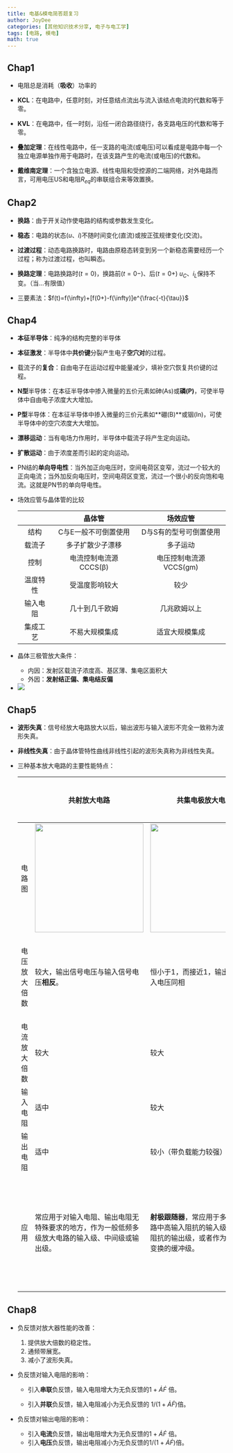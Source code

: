```yaml
---
title: 电基&模电简答题复习
author: JoyDee
categories: [其他知识技术分享, 电子与电工学]
tags: [电路, 模电]
math: true
---
```


## Chap1

+ 电阻总是消耗（**吸收**）功率的

+ **KCL**：在电路中，任意时刻，对任意结点流出与流入该结点电流的代数和等于零。

+ **KVL**：在电路中，任一时刻，沿任一闭合路径绕行，各支路电压的代数和等于零。

+ **叠加定理**：在线性电路中，任一支路的电流(或电压)可以看成是电路中每一个独立电源单独作用于电路时，在该支路产生的电流(或电压)的代数和。

+ **戴维南定理**：一个含独立电源、线性电阻和受控源的二端网络，对外电路而言，可用电压US和电阻$R_{eq}$的串联组合来等效置换。


## Chap2

+ **换路**：由于开关动作使电路的结构或参数发生变化。 

+ **稳态**：电路的状态($u$、$i$)不随时间变化(直流)或按正弦规律变化(交流)。

+ **过渡过程**：动态电路换路时，电路由原稳态转变到另一个新稳态需要经历一个过程；称为过渡过程，也叫瞬态。

+ **换路定理**：电路换路时($t = 0$)，换路前($t = 0-$)、后($t = 0+$) $u_{C}$、$i_L$保持不变。（当…有限值）

+ 三要素法：$f(t)=f(\infty)+[f(0+)-f(\infty)]e^{\frac{-t}{\tau}}$

## Chap4

+ **本征半导体**：纯净的结构完整的半导体

+ **本征激发**：半导体中**共价键**分裂产生电子**空穴对**的过程。

+ 载流子的**复合**：自由电子在运动过程中能量减少，填补空穴恢复共价键的过程。

+ **N型**半导体：在本征半导体中掺入微量的五价元素如砷(As)或**磷(P)**，可使半导体中自由电子浓度大大增加。

+ **P型**半导体：在本征半导体中掺入微量的三价元素如**硼(B)**或铟(In)，可使半导体中的空穴浓度大大增加。

+ **漂移运动**：当有电场力作用时，半导体中载流子将产生定向运动。

+ **扩散运动**：由于浓度差而引起的定向运动。

+ PN结的**单向导电性**：当外加正向电压时，空间电荷区变窄，流过一个较大的正向电流；当外加反向电压时，空间电荷区变宽，流过一个很小的反向饱和电流。这就是PN节的单向导电性。

+ 场效应管与晶体管的比较

  |          |        晶体管         |        场效应管        |
  | :------: | :-------------------: | :--------------------: |
  |   结构   | C与E一般不可倒置使用  | D与S有的型号可倒置使用 |
  |  载流子  |   多子扩散少子漂移    |        多子运动        |
  |   控制   | 电流控制电流源CCCS(β) | 电压控制电流源VCCS(gm) |
  | 温度特性 |    受温度影响较大     |          较少          |
  | 输入电阻 |    几十到几千欧姆     |      几兆欧姆以上      |
  | 集成工艺 |    不易大规模集成     |     适宜大规模集成     |

+ 晶体三极管放大条件：

  + 内因：发射区载流子浓度高、基区薄、集电区面积大
  + 外因：**发射结正偏、集电结反偏**

+ <img src="https://gitee.com/j__strawhat/MyImages/raw/master/20210104220135.png"/>

## Chap5

+ **波形失真**：信号经放大电路放大以后，输出波形与输入波形不完全一致称为波形失真。

+ **非线性失真**：由于晶体管特性曲线非线性引起的波形失真称为非线性失真。

+ 三种基本放大电路的主要性能特点：

  |              | 共射放大电路                                                 | 共集电极放大电路                                             | 共基极放大电路                                               |
  | ------------ | ------------------------------------------------------------ | ------------------------------------------------------------ | ------------------------------------------------------------ |
  | 电路图       | <img src="https://gitee.com/j__strawhat/MyImages/raw/master/20210105004700.png" width="250"/> | <img src="https://gitee.com/j__strawhat/MyImages/raw/master/20210105004439.png" width="250"/> | <img src="https://gitee.com/j__strawhat/MyImages/raw/master/20210105003847.png" /> |
  | 电压放大倍数 | 较大，输出信号电压与输入信号电压**相反**。                   | 恒小于1，而接近1，输出电压与输入电压同相                     | 较大，输出电压与输入电压同相                                 |
  | 电流放大倍数 | 较大                                                         | 较大                                                         | 小于1，不能放大电流                                          |
  | 输入电阻     | 适中                                                         | 较大                                                         | 小                                                           |
  | 输出电阻     | 适中                                                         | 较小（带负载能力较强）                                       | 适中                                                         |
  | 应用         | 常应用于对输入电阻、输出电阻无特殊要求的地方，作为一般低频多级放大电路的输入级、中间级或输出级。 | **射极跟随器**，常应用于多级放大电路中高输入阻抗的输入级，低输出阻抗的输出级，或者作为实现阻抗变换的缓冲级。 | 频率特性好，常用于宽频带放大器和高频放大器。                 |

## Chap8

+ 负反馈对放大器性能的改善：

  1. 提供放大倍数的稳定性。
  2. 通频带展宽。
  3. 减小了波形失真。

+ 负反馈对输入电阻的影响：

  + 引入**串联**负反馈，输入电阻增大为无负反馈的$1+\dot{A} \dot{F}$ 倍。

  + 引入**并联**负反馈，输入电阻减小为无负反馈的 $1/(1+\dot{A} \dot{F})$倍。

+ 负反馈对输出电阻的影响：

  + 引入**电流**负反馈，输出电阻增大为无负反馈的$1+\dot{A} \dot{F}$ 倍。
  + 引入**电压**负反馈，输出电阻减小为无负反馈的$1/(1+\dot{A} \dot{F})$倍。


